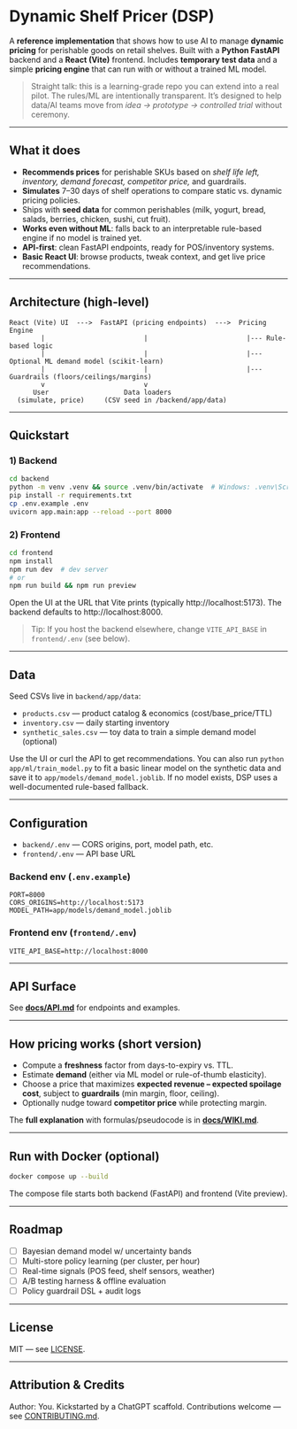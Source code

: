 # Dynamic Shelf Pricer (DSP)

A **reference implementation** that shows how to use AI to manage **dynamic pricing** for perishable goods on retail shelves.
Built with a **Python FastAPI** backend and a **React (Vite)** frontend. Includes **temporary test data** and a
simple **pricing engine** that can run with or without a trained ML model.

> Straight talk: this is a learning-grade repo you can extend into a real pilot. The rules/ML are intentionally transparent.
> It’s designed to help data/AI teams move from *idea → prototype → controlled trial* without ceremony.

---

## What it does

- **Recommends prices** for perishable SKUs based on *shelf life left, inventory, demand forecast, competitor price,* and guardrails.
- **Simulates** 7–30 days of shelf operations to compare static vs. dynamic pricing policies.
- Ships with **seed data** for common perishables (milk, yogurt, bread, salads, berries, chicken, sushi, cut fruit).
- **Works even without ML**: falls back to an interpretable rule-based engine if no model is trained yet.
- **API-first**: clean FastAPI endpoints, ready for POS/inventory systems.
- **Basic React UI**: browse products, tweak context, and get live price recommendations.

---

## Architecture (high-level)

```
React (Vite) UI  --->  FastAPI (pricing endpoints)  --->  Pricing Engine
        |                         |                         |--- Rule-based logic
        |                         |                         |--- Optional ML demand model (scikit-learn)
        |                         |                         |--- Guardrails (floors/ceilings/margins)
        v                         v
      User                   Data loaders
  (simulate, price)     (CSV seed in /backend/app/data)
```

---

## Quickstart

### 1) Backend

```bash
cd backend
python -m venv .venv && source .venv/bin/activate  # Windows: .venv\Scripts\activate
pip install -r requirements.txt
cp .env.example .env
uvicorn app.main:app --reload --port 8000
```

### 2) Frontend

```bash
cd frontend
npm install
npm run dev  # dev server
# or
npm run build && npm run preview
```

Open the UI at the URL that Vite prints (typically http://localhost:5173). The backend defaults to http://localhost:8000.

> Tip: If you host the backend elsewhere, change `VITE_API_BASE` in `frontend/.env` (see below).

---

## Data

Seed CSVs live in `backend/app/data`:

- `products.csv` — product catalog & economics (cost/base_price/TTL)
- `inventory.csv` — daily starting inventory
- `synthetic_sales.csv` — toy data to train a simple demand model (optional)

Use the UI or curl the API to get recommendations. You can also run `python app/ml/train_model.py`
to fit a basic linear model on the synthetic data and save it to `app/models/demand_model.joblib`.
If no model exists, DSP uses a well-documented rule-based fallback.

---

## Configuration

- `backend/.env` — CORS origins, port, model path, etc.
- `frontend/.env` — API base URL

### Backend env (`.env.example`)

```
PORT=8000
CORS_ORIGINS=http://localhost:5173
MODEL_PATH=app/models/demand_model.joblib
```

### Frontend env (`frontend/.env`)

```
VITE_API_BASE=http://localhost:8000
```

---

## API Surface

See **[docs/API.md](docs/API.md)** for endpoints and examples.

---

## How pricing works (short version)

- Compute a **freshness** factor from days-to-expiry vs. TTL.
- Estimate **demand** (either via ML model or rule-of-thumb elasticity).
- Choose a price that maximizes **expected revenue – expected spoilage cost**, subject to **guardrails** (min margin, floor, ceiling).
- Optionally nudge toward **competitor price** while protecting margin.

The **full explanation** with formulas/pseudocode is in **[docs/WIKI.md](docs/WIKI.md)**.

---

## Run with Docker (optional)

```bash
docker compose up --build
```

The compose file starts both backend (FastAPI) and frontend (Vite preview).

---

## Roadmap

- [ ] Bayesian demand model w/ uncertainty bands
- [ ] Multi-store policy learning (per cluster, per hour)
- [ ] Real-time signals (POS feed, shelf sensors, weather)
- [ ] A/B testing harness & offline evaluation
- [ ] Policy guardrail DSL + audit logs

---

## License

MIT — see [LICENSE](LICENSE).

---

## Attribution & Credits

Author: You. Kickstarted by a ChatGPT scaffold.
Contributions welcome — see [CONTRIBUTING.md](CONTRIBUTING.md).
